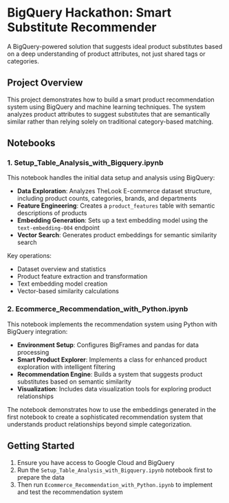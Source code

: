 # BigQuery Hackathon: Smart Substitute Recommender

A BigQuery-powered solution that suggests ideal product substitutes based on a deep understanding of product attributes, not just shared tags or categories.

## Project Overview

This project demonstrates how to build a smart product recommendation system using BigQuery and machine learning techniques. The system analyzes product attributes to suggest substitutes that are semantically similar rather than relying solely on traditional category-based matching.

## Notebooks

### 1. Setup_Table_Analysis_with_Bigquery.ipynb

This notebook handles the initial data setup and analysis using BigQuery:

- **Data Exploration**: Analyzes TheLook E-commerce dataset structure, including product counts, categories, brands, and departments
- **Feature Engineering**: Creates a `product_features` table with semantic descriptions of products
- **Embedding Generation**: Sets up a text embedding model using the `text-embedding-004` endpoint
- **Vector Search**: Generates product embeddings for semantic similarity search

Key operations:
- Dataset overview and statistics
- Product feature extraction and transformation
- Text embedding model creation
- Vector-based similarity calculations

### 2. Ecommerce_Recommendation_with_Python.ipynb

This notebook implements the recommendation system using Python with BigQuery integration:

- **Environment Setup**: Configures BigFrames and pandas for data processing
- **Smart Product Explorer**: Implements a class for enhanced product exploration with intelligent filtering
- **Recommendation Engine**: Builds a system that suggests product substitutes based on semantic similarity
- **Visualization**: Includes data visualization tools for exploring product relationships

The notebook demonstrates how to use the embeddings generated in the first notebook to create a sophisticated recommendation system that understands product relationships beyond simple categorization.

## Getting Started

1. Ensure you have access to Google Cloud and BigQuery
2. Run the `Setup_Table_Analysis_with_Bigquery.ipynb` notebook first to prepare the data
3. Then run `Ecommerce_Recommendation_with_Python.ipynb` to implement and test the recommendation system
